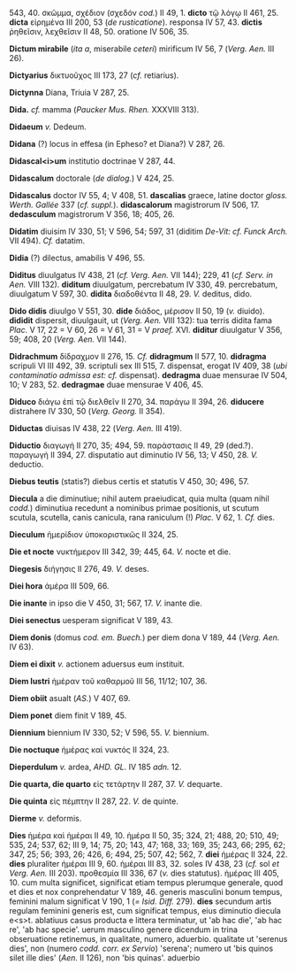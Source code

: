 543, 40. σκῶμμα, σχέδιον (σχεδόν *cod.*) II 49, 1. **dicto** τῷ λόγῳ II
461, 25. **dicta** εἰρημένα III 200, 53 (*de rusticatione*).
responsa IV 57, 43. **dictis** ῥηθεῖσιν, λεχθεῖσιν II 48, 50. oratione
IV 506, 35.

**Dictum mirabile** (*ita a*, miserabile *ceteri*) mirificum IV 56, 7
(*Verg. Aen.* III 26).

**Dictyarius** δικτυοῦχος III 173, 27 (*cf.* retiarius).

**Dictynna** Diana, Triuia V 287, 25.

**Dida.** *cf.* mamma (*Paucker Mus. Rhen.* XXXVIII 313).

**Didaeum** *v.* Dedeum.

**Didana** (?) locus in effesa (in Epheso? et Diana?) V 287, 26.

**Didascal\<i\>um** institutio doctrinae V 287, 44.

**Didascalum** doctorale (*de dialog.*) V 424, 25.

**Didascalus** doctor IV 55, 4; V 408, 51. **dascalias** graece, latine
doctor *gloss. Werth. Gallée* 337 (*cf. suppl.*). **didascalorum**
magistrorum IV 506, 17. **dedasculum** magistrorum V 356, 18; 405, 26.

**Didatim** diuisim IV 330, 51; V 596, 54; 597, 31 (diditim *De-Vit: cf.
Funck Arch.* VII 494). *Cf.* datatim.

**Didia** (?) dilectus, amabilis V 496, 55.

**Diditus** diuulgatus IV 438, 21 (*cf. Verg. Aen.* VII 144); 229,
41 (*cf. Serv. in Aen.* VIII 132). **diditum** diuulgatum, percrebatum
IV 330, 49. percrebatum, diuulgatum V 597, 30. **didita** διαδοθέντα II
48, 29. *V.* deditus, dido.

**Dido didis** diuulgo V 551, 30. **dide** διάδος, μέρισον II 50, 19
(*v.* diuido). **dididit** dispersit, diuulgauit, ut (*Verg. Aen.*
VIII 132): tua terris didita fama *Plac.* V 17, 22 = V 60, 26 = V 61, 31
= V *praef.* XVI. **diditur** diuulgatur V 356, 59; 408, 20 (*Verg.*
*Aen.* VII 144).

**Didrachmum** δίδραχμον II 276, 15. *Cf.* **didragmum** II 577, 10.
**didragma** scripuli VI III 492, 39. scriptuli sex III 515, 7.
dispensat, erogat IV 409, 38 (*ubi contaminatio admissa est: cf.*
dispensat). **dedragma** duae mensurae IV 504, 10; V 283, 52.
**dedragmae** duae mensurae V 406, 45.

**Diduco** διάγω ἐπὶ τῷ διελθεῖν II 270, 34. παράγω II 394, 26.
**diducere** distrahere IV 330, 50 (*Verg. Georg.* II 354).

**Diductas** diuisas IV 438, 22 (*Verg. Aen.* III 419).

**Diductio** διαγωγή II 270, 35; 494, 59. παράστασις II 49, 29 (ded.?).
παραγωγή II 394, 27. disputatio aut diminutio IV 56, 13; V 450, 28. *V.*
deductio.

**Diebus teutis** (statis?) diebus certis et statutis V 450, 30; 496,
57.

**Diecula** a die diminutiue; nihil autem praeiudicat, quia multa (quam
nihil *codd.*) diminutiua recedunt a nominibus primae positionis, ut
scutum scutula, scutella, canis canicula, rana raniculum (!) *Plac.* V
62, 1. *Cf.* dies.

**Dieculum** ἡμερίδιον ὑποκοριστικῶς II 324, 25.

**Die et nocte** νυκτήμερον III 342, 39; 445, 64. *V.* nocte et die.

**Diegesis** διήγησις II 276, 49. *V.* deses.

**Diei hora** ἁμέρα III 509, 66.

**Die inante** in ipso die V 450, 31; 567, 17. *V.* inante die.

**Diei senectus** uesperam significat V 189, 43.

**Diem donis** (domus *cod. em. Buech.*) per diem dona V 189, 44
(*Verg. Aen.* IV 63).

**Diem ei dixit** *v.* actionem aduersus eum instituit.

**Diem lustri** ἡμέραν τοῦ καθαρμοῦ III 56, 11/12; 107, 36.

**Diem obiit** asualt (*AS.*) V 407, 69.

**Diem ponet** diem finit V 189, 45.

**Diennium** biennium IV 330, 52; V 596, 55. *V.* biennium.

**Die noctuque** ἡμέρας καὶ νυκτός II 324, 23.

**Dieperdulum** *v.* ardea, *AHD. GL.* IV 185 *adn.* 12.

**Die quarta, die quarto** εἰς τετάρτην II 287, 37. *V.* dequarte.

**Die quinta** εἰς πέμπτην II 287, 22. *V.* de quinte.

**Dierme** *v.* deformis.

**Dies** ἡμέρα καὶ ἡμέραι II 49, 10. ἡμέρα II 50, 35; 324, 21; 488, 20;
510, 49; 535, 24; 537, 62; III 9, 14; 75, 20; 143, 47; 168, 33; 169, 35;
243, 66; 295, 62; 347, 25; 56; 393, 26; 426, 6; 494, 25; 507, 42; 562,
7. **diei** ἡμέρας II 324, 22. **dies** pluraliter ἡμέραι III 9, 60.
ἡμέραι III 83, 32. soles IV 438, 23 (*cf.* sol *et Verg. Aen.* III 203).
προθεσμία III 336, 67 (*v.* dies statutus). ἡμέρας III 405, 10. cum
multa significet, significat etiam tempus plerumque generale, quod et
dies et nox conprehendatur V 189, 46. generis masculini bonum tempus,
feminini malum significat V 190, 1 (*= Isid. Diff.* 279). **dies**
secundum artis regulam feminini generis est, cum significat tempus, eius
diminutio diecula e\<s\>t. ablatiuus casus producta e littera
terminatur, ut 'ab hac die', 'ab hac re', 'ab hac specie'. uerum
masculino genere dicendum in trina obseruatione retinemus, in qualitate,
numero, aduerbio. qualitate ut 'serenus dies', non (numero *codd. corr.
ex Servio*) 'serena'; numero ut 'bis quinos silet ille dies' (*Aen.* II
126), non 'bis quinas'. aduerbio
